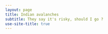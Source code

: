 ```yaml
---
layout: page
title: Indian avalanches
subtitle: They say it's risky, should I go ?
use-site-title: true
---
```

